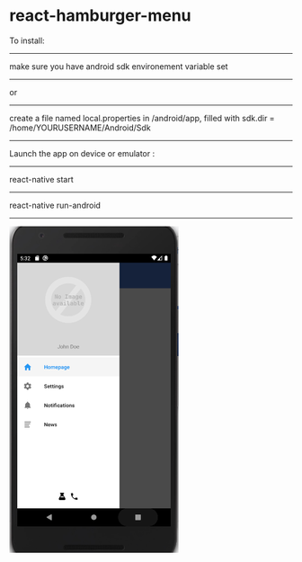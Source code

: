 # react-hamburger-menu

To install:
***
make sure you have android sdk environement variable set
***
or
***
create a file named local.properties in /android/app, filled with sdk.dir = /home/YOURUSERNAME/Android/Sdk

***
Launch the app on device or emulator :
***
react-native start
***
react-native run-android
***
<img src="navigation.png" style="height:40%" />
